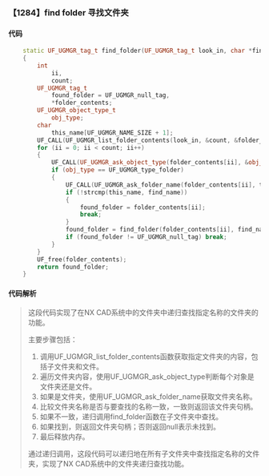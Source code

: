 ### 【1284】find folder 寻找文件夹

#### 代码

```cpp
    static UF_UGMGR_tag_t find_folder(UF_UGMGR_tag_t look_in, char *find_name)  
    {  
        int  
            ii,  
            count;  
        UF_UGMGR_tag_t  
            found_folder = UF_UGMGR_null_tag,  
            *folder_contents;  
        UF_UGMGR_object_type_t  
            obj_type;  
        char  
            this_name[UF_UGMGR_NAME_SIZE + 1];  
        UF_CALL(UF_UGMGR_list_folder_contents(look_in, &count, &folder_contents));  
        for (ii = 0; ii < count; ii++)  
        {  
            UF_CALL(UF_UGMGR_ask_object_type(folder_contents[ii], &obj_type));  
            if (obj_type == UF_UGMGR_type_folder)  
            {  
                UF_CALL(UF_UGMGR_ask_folder_name(folder_contents[ii], this_name));  
                if (!strcmp(this_name, find_name))  
                {  
                    found_folder = folder_contents[ii];  
                    break;  
                }  
                found_folder = find_folder(folder_contents[ii], find_name);  
                if (found_folder != UF_UGMGR_null_tag) break;  
            }  
        }  
        UF_free(folder_contents);  
        return found_folder;  
    }

```

#### 代码解析

> 这段代码实现了在NX CAD系统中的文件夹中递归查找指定名称的文件夹的功能。
>
> 主要步骤包括：
>
> 1. 调用UF_UGMGR_list_folder_contents函数获取指定文件夹的内容，包括子文件夹和文件。
> 2. 遍历文件夹内容，使用UF_UGMGR_ask_object_type判断每个对象是文件夹还是文件。
> 3. 如果是文件夹，使用UF_UGMGR_ask_folder_name获取文件夹名称。
> 4. 比较文件夹名称是否与要查找的名称一致，一致则返回该文件夹句柄。
> 5. 如果不一致，递归调用find_folder函数在子文件夹中查找。
> 6. 如果找到，则返回文件夹句柄；否则返回null表示未找到。
> 7. 最后释放内存。
>
> 通过递归调用，这段代码可以递归地在所有子文件夹中查找指定名称的文件夹，实现了NX CAD系统中的文件夹递归查找功能。
>
